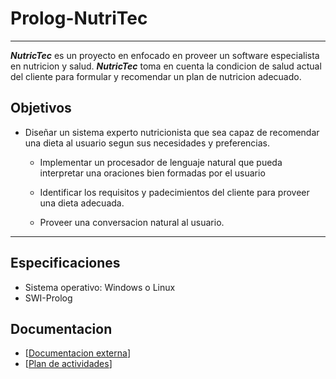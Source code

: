 # Prolog-NutriTec
___

**_NutricTec_** es un proyecto en enfocado en proveer un software especialista en nutricion y salud. **_NutricTec_** toma en cuenta la condicion de salud actual del cliente para formular y recomendar un plan de nutricion adecuado.

## Objetivos
- Diseñar un sistema experto nutricionista que sea capaz de recomendar una dieta al usuario segun sus necesidades y preferencias.
    
    - Implementar un procesador de lenguaje natural que pueda interpretar una oraciones bien formadas por el usuario

    - Identificar los requisitos y padecimientos del cliente para proveer una dieta adecuada.

    - Proveer una conversacion natural al usuario.
___
## Especificaciones
- Sistema operativo: Windows o Linux
- SWI-Prolog

## Documentacion
- [[Documentacion externa]()]
- [[Plan de actividades]()]